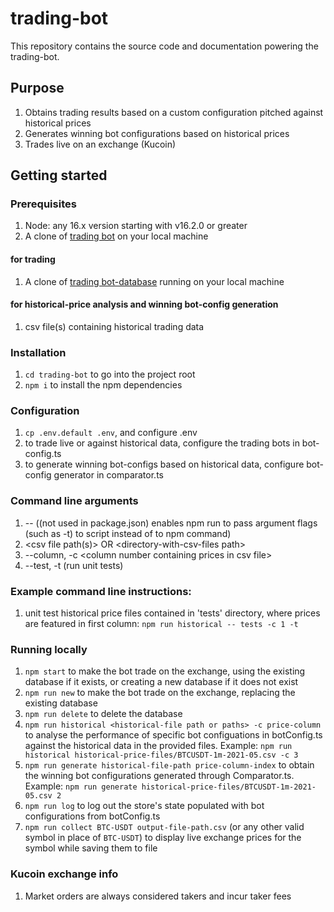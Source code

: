 # trading-bot

This repository contains the source code and documentation powering the trading-bot.

## Purpose

1. Obtains trading results based on a custom configuration pitched against historical prices
1. Generates winning bot configurations based on historical prices
1. Trades live on an exchange (Kucoin)

## Getting started

### Prerequisites

1. Node: any 16.x version starting with v16.2.0 or greater
1. A clone of [trading bot](https://github.com/coding24seven/trading-bot) on your local machine

#### for trading

1. A clone of [trading bot-database](https://github.com/coding24seven/trading-bot-database) running on your local
   machine

#### for historical-price analysis and winning bot-config generation

1. csv file(s) containing historical trading data

### Installation

1. `cd trading-bot` to go into the project root
1. `npm i` to install the npm dependencies

### Configuration

1. `cp .env.default .env`, and configure .env
1. to trade live or against historical data, configure the trading bots in bot-config.ts
1. to generate winning bot-configs based on historical data, configure bot-config generator in comparator.ts

### Command line arguments

1. -- ((not used in package.json) enables npm run to pass argument flags (such as -t) to script instead of to npm command)
1. \<csv file path(s)\> OR \<directory-with-csv-files path\>
1. --column, -c \<column number containing prices in csv file\>
1. --test, -t (run unit tests)

### Example command line instructions:

1. unit test historical price files contained in 'tests' directory, where prices are featured in first column: `npm run historical -- tests -c 1 -t`

### Running locally

1. `npm start` to make the bot trade on the exchange, using the existing database if it exists, or creating a new database if it does not exist
1. `npm run new` to make the bot trade on the exchange, replacing the existing database
1. `npm run delete` to delete the database
1. `npm run historical <historical-file path or paths> -c price-column` to analyse the performance of specific bot configuations in botConfig.ts against the historical data in the provided files. Example: `npm run historical historical-price-files/BTCUSDT-1m-2021-05.csv -c 3`
1. `npm run generate historical-file-path price-column-index` to obtain the winning bot configurations generated through Comparator.ts. Example: `npm run generate historical-price-files/BTCUSDT-1m-2021-05.csv 2`
1. `npm run log` to log out the store's state populated with bot configurations from botConfig.ts
1. `npm run collect BTC-USDT output-file-path.csv` (or any other valid symbol in place of `BTC-USDT`) to display live exchange prices for the symbol while saving them to file

### Kucoin exchange info

1. Market orders are always considered takers and incur taker fees
